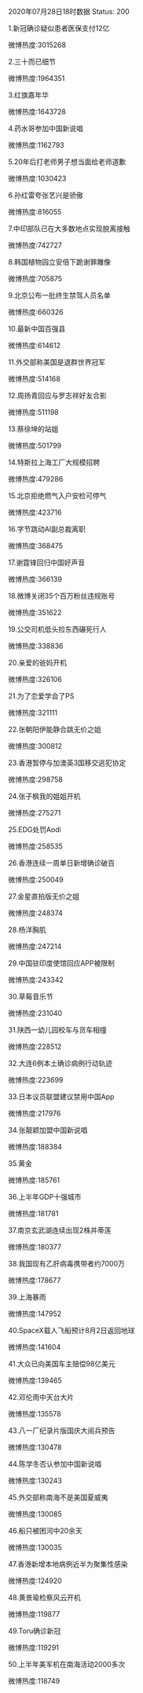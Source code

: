 2020年07月28日18时数据
Status: 200

1.新冠确诊疑似患者医保支付12亿

微博热度:3015268

2.三十而已细节

微博热度:1964351

3.红旗嘉年华

微博热度:1643728

4.药水哥参加中国新说唱

微博热度:1162793

5.20年后打老师男子想当面给老师道歉

微博热度:1030423

6.孙红雷夸张艺兴是骄傲

微博热度:816055

7.中印部队已在大多数地点实现脱离接触

微博热度:742727

8.韩国植物园立安倍下跪谢罪雕像

微博热度:705875

9.北京公布一批终生禁驾人员名单

微博热度:660326

10.最新中国百强县

微博热度:614612

11.外交部称美国是退群世界冠军

微博热度:514168

12.周扬青回应与罗志祥好友合影

微博热度:511198

13.蔡徐坤的站姐

微博热度:501799

14.特斯拉上海工厂大规模招聘

微博热度:479286

15.北京拒绝燃气入户安检可停气

微博热度:423716

16.字节跳动AI副总裁离职

微博热度:368475

17.谢霆锋回归中国好声音

微博热度:366139

18.微博关闭35个百万粉丝违规账号

微博热度:351622

19.公交司机低头捡东西碾死行人

微博热度:338836

20.亲爱的爸妈开机

微博热度:326106

21.为了恋爱学会了PS

微博热度:321111

22.张朝阳伊能静合跳无价之姐

微博热度:300812

23.香港暂停与加澳英3国移交逃犯协定

微博热度:298758

24.张子枫我的姐姐开机

微博热度:275271

25.EDG处罚Aodi

微博热度:258535

26.香港连续一周单日新增确诊破百

微博热度:250049

27.金星直拍版无价之姐

微博热度:248374

28.杨洋胸肌

微博热度:247214

29.中国驻印度使馆回应APP被限制

微博热度:243342

30.草莓音乐节

微博热度:231040

31.陕西一幼儿园校车与货车相撞

微博热度:228512

32.大连6例本土确诊病例行动轨迹

微博热度:223699

33.日本议员联盟建议禁用中国App

微博热度:217976

34.张靓颖加盟中国新说唱

微博热度:188384

35.黄金

微博热度:185761

36.上半年GDP十强城市

微博热度:181781

37.南京玄武湖连续出现2株并蒂莲

微博热度:180377

38.我国现有乙肝病毒携带者约7000万

微博热度:178677

39.上海暴雨

微博热度:147952

40.SpaceX载人飞船预计8月2日返回地球

微博热度:141604

41.大众已向美国车主赔偿98亿美元

微博热度:139465

42.邓伦雨中天台大片

微博热度:135578

43.八一厂纪录片版国庆大阅兵预告

微博热度:130478

44.陈学冬否认参加中国新说唱

微博热度:130243

45.外交部称南海不是美国夏威夷

微博热度:130085

46.船只被困河中20余天

微博热度:130035

47.香港新增本地病例近半为聚集性感染

微博热度:124920

48.黄景瑜检察风云开机

微博热度:119877

49.Toru确诊新冠

微博热度:119291

50.上半年美军机在南海活动2000多次

微博热度:118749


